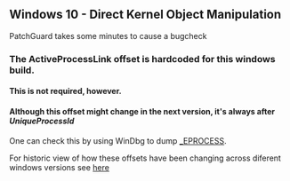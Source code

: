 ## Windows 10 - Direct Kernel Object Manipulation


PatchGuard takes some minutes to cause a bugcheck

### The ActiveProcessLink offset is hardcoded for this windows build.

#### This is not required, however. 
#### Although this offset might change in the next version, it's  **always** after *UniqueProcessId* 

One can check this by using WinDbg to dump [_EPROCESS](https://www.vergiliusproject.com/kernels/x64/Windows%2010%20|%202016/1809%20Redstone%205%20(October%20Update)/_EPROCESS).


For historic view of how these offsets have been changing across diferent windows versions see [here](https://www.vergiliusproject.com)